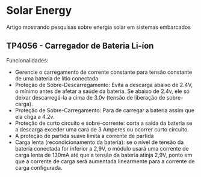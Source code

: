 # Solar Energy

Artigo mostrando pesquisas sobre energia solar em sistemas embarcados

## TP4056 - Carregador de Bateria Li-íon

Funcionalidades:
- Gerencie o carregamento de corrente constante para tensão constante de uma bateria de lítio conectada
- Proteção de Sobre-Descarregamento: Evita a descarga abaixo de 2.4V, o mínimo antes de afetar a saúde da bateria. Se abaixo de 2.4v, ele só deixar descarregá-la a cima de 3.0v (tensão de liberação de sobre-carga). 
- Proteção de Sobre-Carregamento: Para de carregar a bateria assim que ela chga a 4.2v.
- Proteção de curto circuito e sobre-corrente: corta a saída da bateria se a descarga exceder uma cara de 3 Amperes ou ocorrer curto circuito.
- A proteção de partida suave limita a corrente de partida
- Carga lenta (recondicionamento da bateria): se o nível de tensão da bateria conectada for inferior a 2,9V, o módulo usará uma corrente de carga lenta de 130mA até que a tensão da bateria atinja 2,9V, ponto em que a corrente de carga será aumentada linearmente para a corrente de carga configurada.

